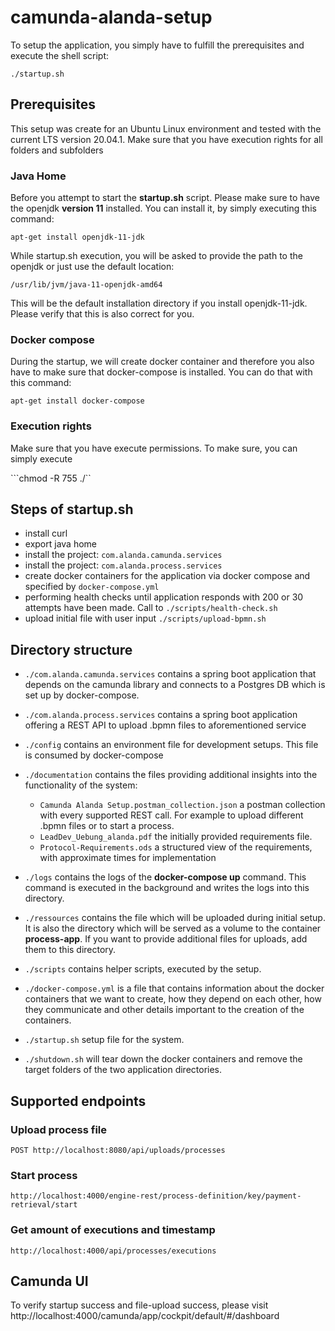 # camunda-alanda-setup

To setup the application, you simply have to fulfill the prerequisites and execute the shell script:

```
./startup.sh
```

## Prerequisites

This setup was create for an Ubuntu Linux environment and tested with the current LTS version 20.04.1. Make sure that
you have execution rights for all folders and subfolders

### Java Home

Before you attempt to start the **startup.sh** script. Please make sure to have the openjdk **version 11** installed.
You can install it, by simply executing this command:

```
apt-get install openjdk-11-jdk
```

While startup.sh execution, you will be asked to provide the path to the openjdk or just use the default location:

```
/usr/lib/jvm/java-11-openjdk-amd64
```

This will be the default installation directory if you install openjdk-11-jdk. Please verify that this is also correct
for you.

### Docker compose

During the startup, we will create docker container and therefore you also have to make sure that docker-compose is
installed. You can do that with this command:

```
apt-get install docker-compose
```

### Execution rights

Make sure that you have execute permissions. To make sure, you can simply execute 

```chmod -R 755 ./``

## Steps of startup.sh

* install curl
* export java home
* install the project:
  `
  com.alanda.camunda.services
  `
* install the project:
  `
  com.alanda.process.services
  `
* create docker containers for the application via docker compose and specified by `docker-compose.yml`
* performing health checks until application responds with 200 or 30 attempts have been made. Call to
  `
  ./scripts/health-check.sh
  `
* upload initial file with user input
  `
  ./scripts/upload-bpmn.sh
  `

## Directory structure

* `./com.alanda.camunda.services` contains a spring boot application that depends on the camunda library and connects to
  a Postgres DB which is set up by docker-compose.

* `./com.alanda.process.services` contains a spring boot application offering a REST API to upload .bpmn files to
  aforementioned service

* `./config` contains an environment file for development setups. This file is consumed by docker-compose

* `./documentation` contains the files providing additional insights into the functionality of the system:
    - `Camunda Alanda Setup.postman_collection.json` a postman collection with every supported REST call. For example to
      upload different .bpmn files or to start a process.
    - `LeadDev_Uebung_alanda.pdf` the initially provided requirements file.
    - `Protocol-Requirements.ods` a structured view of the requirements, with approximate times for implementation

* `./logs` contains the logs of the **docker-compose up** command. This command is executed in the background and writes
  the logs into this directory.

* `./ressources` contains the file which will be uploaded during initial setup. It is also the directory which will be 
served as a volume to the container **process-app**. If you want to provide additional files for uploads, 
  add them to this directory.

* `./scripts` contains helper scripts, executed by the setup. 

* `./docker-compose.yml` is a file that contains information about the docker containers that we want to create, 
  how they depend on each other, how they communicate and other details important to the creation of the containers.

* `./startup.sh` setup file for the system.

* `./shutdown.sh` will tear down the docker containers and remove the target folders of the two application directories.


## Supported endpoints

### Upload process file
```
POST http://localhost:8080/api/uploads/processes
``` 

### Start process
```
http://localhost:4000/engine-rest/process-definition/key/payment-retrieval/start
``` 

### Get amount of executions and timestamp
```
http://localhost:4000/api/processes/executions
```

## Camunda UI

To verify startup success and file-upload success, please visit
http://localhost:4000/camunda/app/cockpit/default/#/dashboard